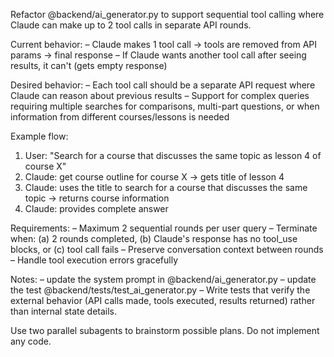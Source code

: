 Refactor @backend/ai_generator.py to support sequential tool calling where Claude can make up to 2 tool calls in separate API rounds.

Current behavior:
– Claude makes 1 tool call → tools are removed from API params → final response
– If Claude wants another tool call after seeing results, it can't (gets empty response)

Desired behavior:
– Each tool call should be a separate API request where Claude can reason about previous results
– Support for complex queries requiring multiple searches for comparisons, multi-part questions, or when information from different courses/lessons is needed

Example flow:

1. User: "Search for a course that discusses the same topic as lesson 4 of course X"
2. Claude: get course outline for course X → gets title of lesson 4
3. Claude: uses the title to search for a course that discusses the same topic → returns course information
4. Claude: provides complete answer

Requirements:
– Maximum 2 sequential rounds per user query
– Terminate when: (a) 2 rounds completed, (b) Claude's response has no tool_use blocks, or (c) tool call fails
– Preserve conversation context between rounds
– Handle tool execution errors gracefully

Notes:
– update the system prompt in @backend/ai_generator.py
– update the test @backend/tests/test_ai_generator.py
– Write tests that verify the external behavior (API calls made, tools executed, results returned) rather than internal state details.

Use two parallel subagents to brainstorm possible plans. Do not implement any code.
